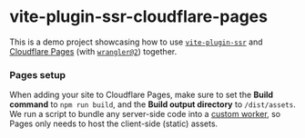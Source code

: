 # vite-plugin-ssr-cloudflare-pages

This is a demo project showcasing how to use [`vite-plugin-ssr`](https://vite-plugin-ssr.com) and [Cloudflare Pages](https://developers.cloudflare.com/pages/) (with [`wrangler@2`](https://github.com/cloudflare/wrangler2)) together.

### Pages setup

When adding your site to Cloudflare Pages, make sure to set the **Build command** to `npm run build`, and the **Build output directory** to `/dist/assets`. 
We run a script to bundle any server-side code into a [custom worker](https://developers.cloudflare.com/pages/platform/functions#advanced-mode), so Pages only needs to host the client-side (static) assets.
